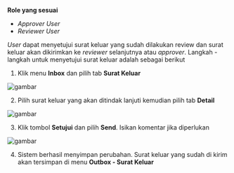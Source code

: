 **Role yang sesuai**

- *Approver User*
- *Reviewer User*

*User* dapat menyetujui surat keluar yang sudah dilakukan review dan surat keluar akan dikirimkan ke *reviewer* selanjutnya atau *approver*. Langkah - langkah untuk menyetujui surat keluar adalah sebagai berikut

1. Klik menu **Inbox** dan pilih tab **Surat Keluar**

![gambar](SC_Surat_Keluar/SK35.png)

2. Pilih surat keluar yang akan ditindak lanjuti kemudian pilih tab **Detail**

![gambar](SC_Surat_Keluar/SK36.png)

3. Klik tombol **Setujui** dan pilih **Send**. Isikan komentar jika diperlukan

![gambar](SC_Surat_Keluar/SK37.png)

4. Sistem berhasil menyimpan perubahan. Surat keluar yang sudah di kirim akan tersimpan di menu **Outbox - Surat Keluar**
